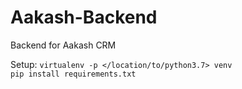 # Aakash-Backend

Backend for Aakash CRM

Setup:
`virtualenv -p </location/to/python3.7> venv` <br>
`pip install requirements.txt`
